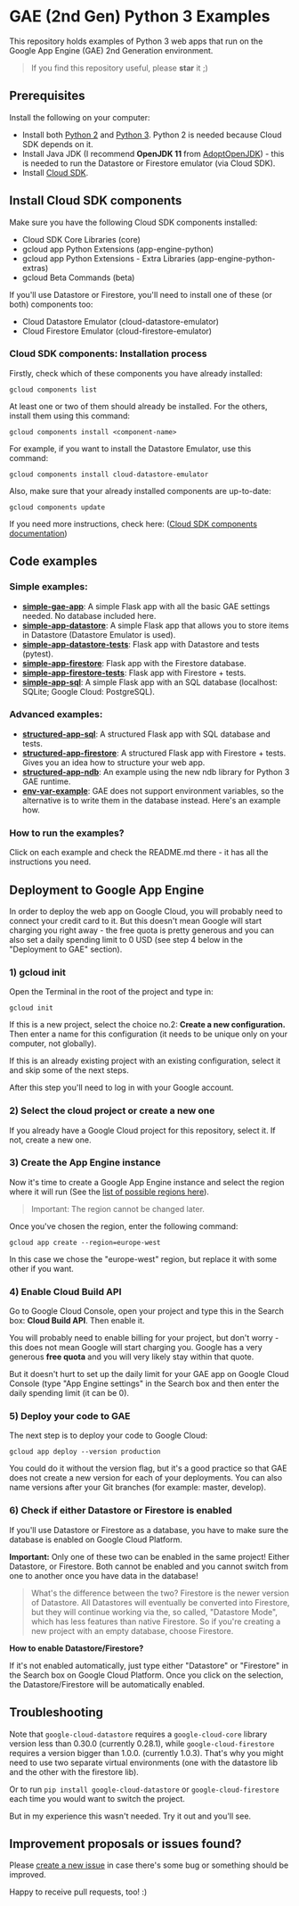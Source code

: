 # GAE (2nd Gen) Python 3 Examples

This repository holds examples of Python 3 web apps that run on the Google App Engine (GAE) 2nd Generation environment.

> If you find this repository useful, please **star** it ;) 

## Prerequisites

Install the following on your computer:

- Install both [Python 2](https://www.python.org/downloads/) and [Python 3](https://www.python.org/). Python 2 is needed 
because Cloud SDK depends on it.
- Install Java JDK (I recommend **OpenJDK 11** from [AdoptOpenJDK](https://adoptopenjdk.net/)) - this is needed to run the 
Datastore or Firestore emulator (via Cloud SDK).
- Install [Cloud SDK](https://cloud.google.com/sdk/docs/quickstarts).

## Install Cloud SDK components

Make sure you have the following Cloud SDK components installed:

- Cloud SDK Core Libraries (core)
- gcloud app Python Extensions (app-engine-python)
- gcloud app Python Extensions - Extra Libraries (app-engine-python-extras)
- gcloud Beta Commands (beta)

If you'll use Datastore or Firestore, you'll need to install one of these (or both) components too:

- Cloud Datastore Emulator (cloud-datastore-emulator)
- Cloud Firestore Emulator (cloud-firestore-emulator)

### Cloud SDK components: Installation process

Firstly, check which of these components you have already installed:

    gcloud components list

At least one or two of them should already be installed. For the others, install them using this command:

    gcloud components install <component-name>

For example, if you want to install the Datastore Emulator, use this command:

    gcloud components install cloud-datastore-emulator

Also, make sure that your already installed components are up-to-date:

    gcloud components update

If you need more instructions, check here: ([Cloud SDK components documentation](https://cloud.google.com/sdk/docs/components))

## Code examples

### Simple examples:

- **[simple-gae-app](https://github.com/smartninja/gae-2nd-gen-examples/tree/master/simple-gae-app)**: A simple Flask app with all the basic GAE settings needed. No database included here.
- **[simple-app-datastore](https://github.com/smartninja/gae-2nd-gen-examples/tree/master/simple-app-datastore)**: A simple Flask app that allows you to store items in Datastore (Datastore Emulator is used).
- **[simple-app-datastore-tests](https://github.com/smartninja/gae-2nd-gen-examples/tree/master/simple-app-datastore-tests)**: Flask app with Datastore and tests (pytest).
- **[simple-app-firestore](https://github.com/smartninja/gae-2nd-gen-examples/tree/master/simple-app-firestore)**: Flask app with the Firestore database.
- **[simple-app-firestore-tests](https://github.com/smartninja/gae-2nd-gen-examples/tree/master/simple-app-firestore-tests)**: Flask app with Firestore + tests.
- **[simple-app-sql](https://github.com/smartninja/gae-2nd-gen-examples/tree/master/simple-app-sql)**: A simple Flask app with an SQL database (localhost: SQLite; Google Cloud: PostgreSQL).

### Advanced examples:

- **[structured-app-sql](https://github.com/smartninja/gae-2nd-gen-examples/tree/master/structured-app-sql)**: A structured Flask app with SQL database and tests.
- **[structured-app-firestore](https://github.com/smartninja/gae-2nd-gen-examples/tree/master/structured-app-firestore)**: A structured Flask app with Firestore + tests. Gives you an idea how to structure your web app.
- **[structured-app-ndb](https://github.com/smartninja/gae-2nd-gen-examples/tree/master/structured-app-ndb)**: An example using the new ndb library for Python 3 GAE runtime.
- **[env-var-example](https://github.com/smartninja/gae-2nd-gen-examples/tree/master/env-var-example)**: GAE does not support environment variables, so the alternative is to write them in the database instead. Here's an example how.

### How to run the examples?

Click on each example and check the README.md there - it has all the instructions you need.

## Deployment to Google App Engine

In order to deploy the web app on Google Cloud, you will probably need to connect your credit card to it. But this 
doesn't mean Google will start charging you right away - the free quota is pretty generous and you can also set a 
daily spending limit to 0 USD (see step 4 below in the "Deployment to GAE" section).

### 1) gcloud init

Open the Terminal in the root of the project and type in:

    gcloud init

If this is a new project, select the choice no.2: **Create a new configuration.** Then enter a name for this 
configuration (it needs to be unique only on your computer, not globally).

If this is an already existing project with an existing configuration, select it and skip some of the next steps.

After this step you'll need to log in with your Google account.

### 2) Select the cloud project or create a new one

If you already have a Google Cloud project for this repository, select it. If not, create a new one.

### 3) Create the App Engine instance

Now it's time to create a Google App Engine instance and select the region where it will run (See the 
[list of possible regions here](https://cloud.google.com/appengine/docs/locations)).

> Important: The region cannot be changed later.

Once you've chosen the region, enter the following command:

    gcloud app create --region=europe-west

In this case we chose the "europe-west" region, but replace it with some other if you want.

### 4) Enable Cloud Build API

Go to Google Cloud Console, open your project and type this in the Search box: **Cloud Build API**. Then enable it.

You will probably need to enable billing for your project, but don't worry - this does not mean Google will start 
charging you. Google has a very generous **free quota** and you will very likely stay within that quote.

But it doesn't hurt to set up the daily limit for your GAE app on Google Cloud Console (type "App Engine settings" in 
the Search box and then enter the daily spending limit (it can be 0).

### 5) Deploy your code to GAE

The next step is to deploy your code to Google Cloud:

    gcloud app deploy --version production

You could do it without the version flag, but it's a good practice so that GAE does not create a new version for each of 
your deployments. You can also name versions after your Git branches (for example: master, develop).

### 6) Check if either Datastore or Firestore is enabled

If you'll use Datastore or Firestore as a database, you have to make sure the database is enabled on Google Cloud 
Platform.

**Important:** Only one of these two can be enabled in the same project! Either Datastore, or Firestore. Both cannot 
be enabled and you cannot switch from one to another once you have data in the database!

> What's the difference between the two? Firestore is the newer version of Datastore. All Datastores will eventually 
be converted into Firestore, but they will continue working via the, so called, "Datastore Mode", which has less 
features than native Firestore. So if you're creating a new project with an empty database, choose Firestore.

**How to enable Datastore/Firestore?**

If it's not enabled automatically, just type either "Datastore" or "Firestore" in the Search box on Google Cloud 
Platform. Once you click on the selection, the Datastore/Firestore will be automatically enabled.

## Troubleshooting

Note that `google-cloud-datastore` requires a `google-cloud-core` library version less than 0.30.0 (currently 0.28.1), while 
`google-cloud-firestore` requires a version bigger than 1.0.0. (currently 1.0.3). That's why you might need to use two 
separate virtual environments (one with the datastore lib and the other with the firestore lib).

Or to run `pip install google-cloud-datastore` or `google-cloud-firestore` each time you would want to switch the 
project.

But in my experience this wasn't needed. Try it out and you'll see.

## Improvement proposals or issues found?

Please [create a new issue](https://github.com/smartninja/gae-2nd-gen-examples/issues/new) in case there's some bug or 
something should be improved.

Happy to receive pull requests, too! :)
